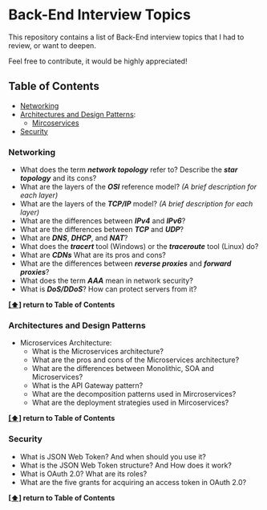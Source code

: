# Back-End Interview Topics

This repository contains a list of Back-End interview topics that I had to review, or want to deepen.

Feel free to contribute, it would be highly appreciated!

## <a name="toc">Table of Contents</a>

- [Networking](#networking)
- [Architectures and Design Patterns](#architecture):
  - [Mircoservices]((#microservices))
- [Security](#security)

### <a name="networking">Networking</a>

- What does the term ***network topology*** refer to? Describe the ***star topology*** and its cons?
- What are the layers of the ***OSI*** reference model? *(A brief description for each layer)*
- What are the layers of the ***TCP/IP*** model? *(A brief description for each layer)*
- What are the differences between ***IPv4*** and ***IPv6***?
- What are the differences between ***TCP*** and ***UDP***?
- What are ***DNS***, ***DHCP***, and ***NAT***?
- What does the ***tracert*** tool (Windows) or the ***traceroute*** tool (Linux) do?
- What are ***CDNs*** What are its pros and cons?
- What are the differences between ***reverse proxies*** and ***forward proxies***?
- What does the term ***AAA*** mean in network security?
- What is ***DoS/DDoS***? How can protect servers from it?

**[[⬆]](#toc) return to Table of Contents**

### <a name="architecture">Architectures and Design Patterns</a>

- <a name="microservices"> Microservices Architecture</a>:
    - What is the Microservices architecture?
    - What are the pros and cons of the Microservices architecture?
    - What are the differences between Monolithic, SOA and Microservices?
    - What is the API Gateway pattern?
    - What are the decomposition patterns used in Mircroservices?
    - What are the deployment strategies used in Mircoservices?

**[[⬆]](#toc) return to Table of Contents**

### <a name="security">Security</a>
  - What is JSON Web Token? And when should you use it?
  - What is the JSON Web Token structure? And How does it work?
  - What is OAuth 2.0? What are its roles?
  - What are the five grants for acquiring an access token in OAuth 2.0?

**[[⬆]](#toc) return to Table of Contents**
